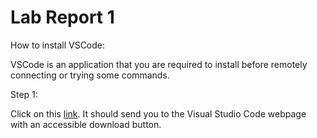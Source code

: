 # Lab Report 1

How to install VSCode: 

VSCode is an application that you are required to install before remotely connecting or trying some commands. 

Step 1:

Click on this [link](https://code.visualstudio.com). 
It should send you to the Visual Studio Code webpage with an accessible download button. 
